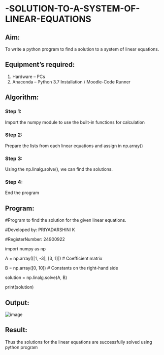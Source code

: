 # -SOLUTION-TO-A-SYSTEM-OF-LINEAR-EQUATIONS
## Aim:
To write a python program to find a solution to a system of linear equations.
## Equipment’s required:
1. 	Hardware – PCs
2. 	Anaconda – Python 3.7 Installation / Moodle-Code Runner
## Algorithm:
### Step 1: 
Import the numpy module to use the built-in functions for calculation
### Step 2: 
Prepare the lists from each linear equations and assign in np.array()
### Step 3: 
Using the np.linalg.solve(), we can find the solutions.
### Step 4: 
End the program
## Program:
#Program to find the solution for the given linear equations.


#Developed by: PRIYADARSHINI K


#RegisterNumber: 24900922


import numpy as np

A = np.array([[1, -3], [3, 1]])  # Coefficient matrix


B = np.array([0, 10])  # Constants on the right-hand side


solution = np.linalg.solve(A, B)

print(solution)

## Output:
![image](https://github.com/user-attachments/assets/2c1af5df-17db-4e44-ae1b-92996df0fbe6)

## Result: 
Thus the solutions for the linear equations are successfully solved using python program

